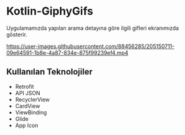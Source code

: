 # Kotlin-GiphyGifs

Uygulamamızda yapılan arama detayına göre ilgili gifleri ekranımızda gösterir.

https://user-images.githubusercontent.com/88456285/205150711-09e64591-1b8e-4a87-834e-875f99239ef4.mp4

## Kullanılan Teknolojiler

- Retrofit
- API JSON
- RecyclerView
- CardView
- ViewBinding
- Glide
- App Icon
